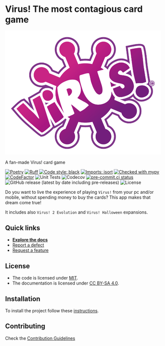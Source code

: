 # Virus! The most contagious card game

![Logo](assets/logo.png)

A fan-made Virus! card game

[![Poetry](https://img.shields.io/endpoint?url=https://python-poetry.org/badge/v0.json)](https://python-poetry.org/)
[![Ruff](https://img.shields.io/endpoint?url=https://raw.githubusercontent.com/astral-sh/ruff/main/assets/badge/v2.json)](https://github.com/astral-sh/ruff)
[![Code style: black](https://img.shields.io/badge/code%20style-black-000000.svg)](https://github.com/psf/black)
[![Imports: isort](https://img.shields.io/badge/%20imports-isort-%231674b1?style=flat&labelColor=ef8336)](https://pycqa.github.io/isort/)
[![Checked with mypy](https://www.mypy-lang.org/static/mypy_badge.svg)](https://mypy-lang.org/)
[![CodeFactor](https://www.codefactor.io/repository/github/ezebalsamo/virus/badge)](https://www.codefactor.io/repository/github/ezebalsamo/virus)
![Unit Tests](https://github.com/ezeBalsamo/Virus/actions/workflows/tests.yml/badge.svg)
![Codecov](https://img.shields.io/codecov/c/github/ezeBalsamo/Virus?logo=codecov)
[![pre-commit.ci status](https://results.pre-commit.ci/badge/github/ezeBalsamo/Virus/release-candidate.svg)](https://results.pre-commit.ci/latest/github/ezeBalsamo/Virus/release-candidate)
![GitHub release (latest by date including pre-releases)](https://img.shields.io/github/v/release/ezeBalsamo/Virus?include_prereleases)
![License](https://img.shields.io/github/license/ezeBalsamo/Virus)

Do you want to live the experience of playing `Virus!`
from your pc and/or mobile, without spending money to
buy the cards? This app makes that dream come true!

It includes also `Virus! 2 Evolution` and `Virus! Halloween` expansions.

## Quick links

- [**Explore the docs**](docs/README.md)
- [Report a defect](https://github.com/ezeBalsamo/Virus/issues/new?labels=Type%3A+Defect)
- [Request a feature](https://github.com/ezeBalsamo/Virus/issues/new?labels=Type%3A+Feature)

## License

- The code is licensed under [MIT](LICENSE).
- The documentation is licensed under [CC BY-SA 4.0](http://creativecommons.org/licenses/by-sa/4.0/).

## Installation

To install the project follow these [instructions](docs/README.md).

## Contributing

Check the [Contribution Guidelines](CONTRIBUTING.md)
